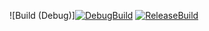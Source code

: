 ![Build (Debug)][![DebugBuild](https://github.com/yuzuki5695/LE3B_06_MyGame/actions/workflows/DebugBuild.yml/badge.svg)](https://github.com/yuzuki5695/LE3B_06_MyGame/actions/workflows/DebugBuild.yml)
[![ReleaseBuild](https://github.com/yuzuki5695/LE3B_06_MyGame/actions/workflows/ReleaseBuild.yml/badge.svg)](https://github.com/yuzuki5695/LE3B_06_MyGame/actions/workflows/ReleaseBuild.yml)


